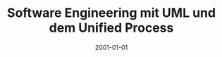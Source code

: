 ---
abstract: ''
authors:
- Wolfgang Zuser
- Stefan Biffl
- Thomas Grechenig
- Monika Köhle
date: '2001-01-01'
featured: false
links:
- name: Publik
  url: https://publik.tuwien.ac.at/showentry.php?ID=136983&lang=2
publication_types:
- '5'
publishDate: '2001-01-01'
specifics: null
title: Software Engineering mit UML und dem Unified Process
url_pdf: ''
---